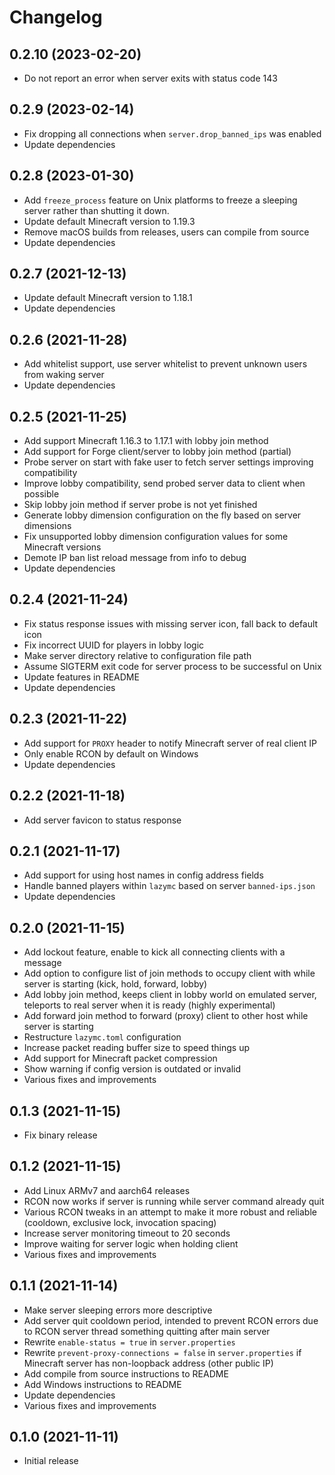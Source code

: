 # Changelog

## 0.2.10 (2023-02-20)

- Do not report an error when server exits with status code 143

## 0.2.9 (2023-02-14)

- Fix dropping all connections when `server.drop_banned_ips` was enabled
- Update dependencies

## 0.2.8 (2023-01-30)

- Add `freeze_process` feature on Unix platforms to freeze a sleeping server
  rather than shutting it down.
- Update default Minecraft version to 1.19.3
- Remove macOS builds from releases, users can compile from source
- Update dependencies

## 0.2.7 (2021-12-13)

- Update default Minecraft version to 1.18.1
- Update dependencies

## 0.2.6 (2021-11-28)

- Add whitelist support, use server whitelist to prevent unknown users from waking server
- Update dependencies

## 0.2.5 (2021-11-25)

- Add support Minecraft 1.16.3 to 1.17.1 with lobby join method
- Add support for Forge client/server to lobby join method (partial)
- Probe server on start with fake user to fetch server settings improving compatibility
- Improve lobby compatibility, send probed server data to client when possible
- Skip lobby join method if server probe is not yet finished
- Generate lobby dimension configuration on the fly based on server dimensions
- Fix unsupported lobby dimension configuration values for some Minecraft versions
- Demote IP ban list reload message from info to debug
- Update dependencies

## 0.2.4 (2021-11-24)

- Fix status response issues with missing server icon, fall back to default icon
- Fix incorrect UUID for players in lobby logic
- Make server directory relative to configuration file path
- Assume SIGTERM exit code for server process to be successful on Unix
- Update features in README
- Update dependencies

## 0.2.3 (2021-11-22)

- Add support for `PROXY` header to notify Minecraft server of real client IP
- Only enable RCON by default on Windows
- Update dependencies

## 0.2.2 (2021-11-18)

- Add server favicon to status response

## 0.2.1 (2021-11-17)

- Add support for using host names in config address fields
- Handle banned players within `lazymc` based on server `banned-ips.json`
- Update dependencies

## 0.2.0 (2021-11-15)

- Add lockout feature, enable to kick all connecting clients with a message
- Add option to configure list of join methods to occupy client with while server is starting (kick, hold, forward, lobby)
- Add lobby join method, keeps client in lobby world on emulated server, teleports to real server when it is ready (highly experimental)
- Add forward join method to forward (proxy) client to other host while server is starting
- Restructure `lazymc.toml` configuration
- Increase packet reading buffer size to speed things up
- Add support for Minecraft packet compression
- Show warning if config version is outdated or invalid
- Various fixes and improvements

## 0.1.3 (2021-11-15)

- Fix binary release

## 0.1.2 (2021-11-15)

- Add Linux ARMv7 and aarch64 releases
- RCON now works if server is running while server command already quit
- Various RCON tweaks in an attempt to make it more robust and reliable (cooldown, exclusive lock, invocation spacing)
- Increase server monitoring timeout to 20 seconds
- Improve waiting for server logic when holding client
- Various fixes and improvements

## 0.1.1 (2021-11-14)

- Make server sleeping errors more descriptive
- Add server quit cooldown period, intended to prevent RCON errors due to RCON
  server thread something quitting after main server
- Rewrite `enable-status = true` in `server.properties`
- Rewrite `prevent-proxy-connections = false` in `server.properties` if
  Minecraft server has non-loopback address (other public IP)
- Add compile from source instructions to README
- Add Windows instructions to README
- Update dependencies
- Various fixes and improvements

## 0.1.0 (2021-11-11)

- Initial release
